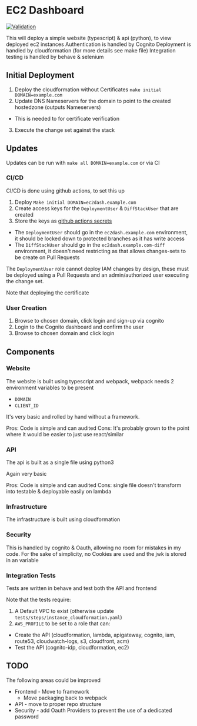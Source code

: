 # EC2 Dashboard

[![Validation](https://github.com/JuanCanham/ec2dash/actions/workflows/push.yaml/badge.svg)](https://github.com/JuanCanham/ec2dash/actions/workflows/push.yaml)

This will deploy a simple website (typescript) & api (python), to view deployed ec2 instances
Authentication is handled by Cognito
Deployment is handled by cloudformation (for more details see make file)
Integration testing is handled by behave & selenium

## Initial Deployment

1. Deploy the cloudformation without Certificates `make initial DOMAIN=example.com`
2. Update DNS Nameservers for the domain to point to the created hostedzone (outputs Nameservers)
  * This is needed to for certificate verification
3. Execute the change set against the stack

## Updates

Updates can be run with `make all DOMAIN=example.com` or via CI

### CI/CD

CI/CD is done using github actions, to set this up

1. Deploy `Make initial DOMAIN=ec2dash.example.com`
2. Create access keys for the `DeploymentUser` & `DiffStackUser` that are created
3. Store the keys as [github actions secrets](https://docs.github.com/en/actions/security-guides/encrypted-secrets)
  * The `DeploymentUser` should go in the `ec2dash.example.com` environment,
    it should be locked down to protected branches as it has write access
  * The `DiffStackUser` should go in the `ec2dash.example.com-diff` environment,
    it doesn't need restricting as that allows changes-sets to be create on Pull Requests

The `DeploymentUser` role cannot deploy IAM changes by design,
these must be deployed using a Pull Requests and an admin/authorized user executing the change set.

Note that deploying the certificate

### User Creation

1. Browse to chosen domain, click login and sign-up via cognito
2. Login to the Cognito dashboard and confirm the user
3. Browse to chosen domain and click login

## Components

### Website

The website is built using typescript and webpack, webpack needs 2 environment variables to be present

* `DOMAIN`
* `CLIENT_ID`

It's very basic and rolled by hand without a framework.

Pros: Code is simple and can audited
Cons: It's probably grown to the point where it would be easier to just use react/similar

### API

The api is built as a single file using python3

Again very basic

Pros: Code is simple and can audited
Cons: single file doesn't transform into testable & deployable easily on lambda

### Infrastructure

The infrastructure is built using cloudformation

### Security

This is handled by cognito & Oauth, allowing no room for mistakes in my code.
For the sake of simplicity, no Cookies are used and the jwk is stored in an variable

### Integration Tests

Tests are written in behave and test both the API and frontend

Note that the tests require:
1. A Default VPC to exist (otherwise update `tests/steps/instance_cloudformation.yaml`)
2. `AWS_PROFILE` to be set to a role that can:
 * Create the API (cloudformation, lambda, apigateway, cognito, iam, route53, cloudwatch-logs, s3, cloudfront, acm)
 * Test the API (cognito-idp, cloudformation, ec2)

## TODO

The following areas could be improved

* Frontend - Move to framework
  * Move packaging back to webpack
* API - move to proper repo structure
* Security - add Oauth Providers to prevent the use of a dedicated password